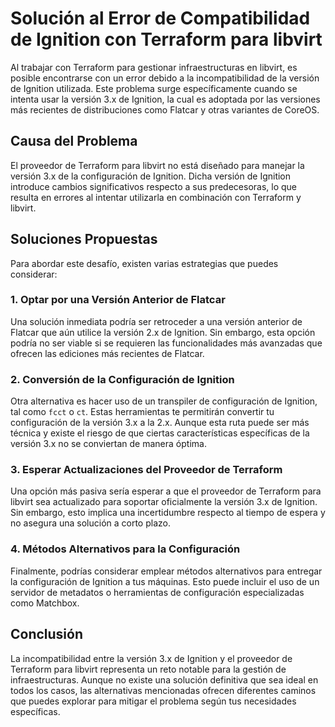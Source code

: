 # Solución al Error de Compatibilidad de Ignition con Terraform para libvirt

Al trabajar con Terraform para gestionar infraestructuras en libvirt, es posible encontrarse con un error debido a la incompatibilidad de la versión de Ignition utilizada. Este problema surge específicamente cuando se intenta usar la versión 3.x de Ignition, la cual es adoptada por las versiones más recientes de distribuciones como Flatcar y otras variantes de CoreOS.

## Causa del Problema

El proveedor de Terraform para libvirt no está diseñado para manejar la versión 3.x de la configuración de Ignition. Dicha versión de Ignition introduce cambios significativos respecto a sus predecesoras, lo que resulta en errores al intentar utilizarla en combinación con Terraform y libvirt.

## Soluciones Propuestas

Para abordar este desafío, existen varias estrategias que puedes considerar:

### 1. Optar por una Versión Anterior de Flatcar

Una solución inmediata podría ser retroceder a una versión anterior de Flatcar que aún utilice la versión 2.x de Ignition. Sin embargo, esta opción podría no ser viable si se requieren las funcionalidades más avanzadas que ofrecen las ediciones más recientes de Flatcar.

### 2. Conversión de la Configuración de Ignition

Otra alternativa es hacer uso de un transpiler de configuración de Ignition, tal como `fcct` o `ct`. Estas herramientas te permitirán convertir tu configuración de la versión 3.x a la 2.x. Aunque esta ruta puede ser más técnica y existe el riesgo de que ciertas características específicas de la versión 3.x no se conviertan de manera óptima.

### 3. Esperar Actualizaciones del Proveedor de Terraform

Una opción más pasiva sería esperar a que el proveedor de Terraform para libvirt sea actualizado para soportar oficialmente la versión 3.x de Ignition. Sin embargo, esto implica una incertidumbre respecto al tiempo de espera y no asegura una solución a corto plazo.

### 4. Métodos Alternativos para la Configuración

Finalmente, podrías considerar emplear métodos alternativos para entregar la configuración de Ignition a tus máquinas. Esto puede incluir el uso de un servidor de metadatos o herramientas de configuración especializadas como Matchbox.

## Conclusión

La incompatibilidad entre la versión 3.x de Ignition y el proveedor de Terraform para libvirt representa un reto notable para la gestión de infraestructuras. Aunque no existe una solución definitiva que sea ideal en todos los casos, las alternativas mencionadas ofrecen diferentes caminos que puedes explorar para mitigar el problema según tus necesidades específicas.
